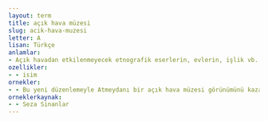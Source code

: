 ```yaml
---
layout: term
title: açık hava müzesi
slug: acik-hava-muzesi
letter: A
lisan: Türkçe
anlamlar:
- Açık havadan etkilenmeyecek etnografik eserlerin, evlerin, işlik vb. sivil yapıların sergilendiği bir bölgede kurulan üstü açık müze
ozellikler:
- - isim
ornekler:
- - Bu yeni düzenlemeyle Atmeydanı bir açık hava müzesi görünümünü kazanmıştır.
orneklerkaynak:
- - Seza Sinanlar
---
```

